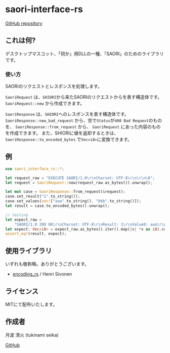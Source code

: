 # saori-interface-rs

[GitHub repository](https://github.com/tukinami/saori-interface-rs)

## これは何?

デスクトップマスコット、「伺か」用DLLの一種、「SAORI」のためのライブラリです。

### 使い方

SAORIのリクエストとレスポンスを処理します。

`SaoriRequest` は、`SHIORI`から来たSAORIのリクエストからを表す構造体です。
`SaoriRequest::new` から作成できます。

`SaoriResponse` は、`SHIORI`へのレスポンスを表す構造体です。
`SaoriResponse::new_bad_request` から、空で`Status`が`400 Bad Request`のものを、
`SaoriResponse::from_request` から、 `SaoriRequest` にあった内容のものを作成できます。
また、SHIORIに値を返却するときは、 `SaoriResponse::to_encoded_bytes` で`Vec<i8>`に変換できます。


## 例

```rust
use saori_interface_rs::*;

let request_raw = "EXECUTE SAORI/1.0\r\nCharset: UTF-8\r\n\r\n\0";
let request = SaoriRequest::new(request_raw.as_bytes()).unwrap();

let mut case = SaoriResponse::from_request(&request);
case.set_result("1".to_string());
case.set_values(vec!["aaa".to_string(), "bbb".to_string()]);
let result = case.to_encoded_bytes().unwrap();

// testing
let expect_raw =
    "SAORI/1.0 200 OK\r\nCharset: UTF-8\r\nResult: 1\r\nValue0: aaa\r\nValue1: bbb\r\n\r\n\0";
let expect: Vec<i8> = expect_raw.as_bytes().iter().map(|v| *v as i8).collect();
assert_eq!(result, expect);
```

## 使用ライブラリ

いずれも敬称略。ありがとうございます。

+ [encoding\_rs](https://github.com/hsivonen/encoding_rs) / Henri Sivonen

## ライセンス

MITにて配布いたします。

## 作成者

月波 清火 (tukinami seika)

[GitHub](https://github.com/tukinami)
